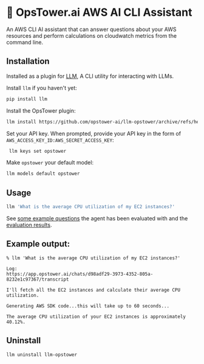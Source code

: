 # 🗼 OpsTower.ai AWS AI CLI Assistant

An AWS CLI AI assistant that can answer questions about your AWS resources and perform calculations on cloudwatch metrics from the command line.

## Installation

Installed as a plugin for [LLM](https://llm.datasette.io/), A CLI utility for interacting with LLMs.

Install `llm` if you haven't yet:

```bash
pip install llm
```

Install the OpsTower plugin:

```bash
llm install https://github.com/opstower-ai/llm-opstower/archive/refs/heads/main.zip
```

Set your API key.
When prompted, provide your API key in the form of `AWS_ACCESS_KEY_ID:AWS_SECRET_ACCESS_KEY`:

```bash
 llm keys set opstower
```

Make `opstower` your default model:

```bash
llm models default opstower
```

## Usage

```bash
llm 'What is the average CPU utilization of my EC2 instances?'
```

See [some example questions](https://gist.github.com/itsderek23/300fb4184c10895f82a9b9eb62fabd60) the agent has been evaluated with and the [evaluation results](https://www.opstower.ai/2023-evaluating-ai-agents/).

## Example output:

```text
% llm 'What is the average CPU utilization of my EC2 instances?'

Log:
https://app.opstower.ai/chats/d98adf29-3973-4352-805a-8232e1c97367/transcript

I'll fetch all the EC2 instances and calculate their average CPU utilization.

Generating AWS SDK code...this will take up to 60 seconds...

The average CPU utilization of your EC2 instances is approximately 40.12%.
```

## Uninstall

```bash
llm uninstall llm-opstower
```

